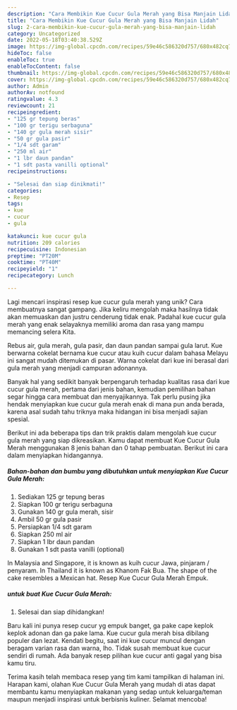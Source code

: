 ```yaml
---
description: "Cara Membikin Kue Cucur Gula Merah yang Bisa Manjain Lidah"
title: "Cara Membikin Kue Cucur Gula Merah yang Bisa Manjain Lidah"
slug: 2-cara-membikin-kue-cucur-gula-merah-yang-bisa-manjain-lidah
category: Uncategorized
date: 2022-05-18T03:40:38.529Z
image: https://img-global.cpcdn.com/recipes/59e46c586320d757/680x482cq70/kue-cucur-gula-merah-foto-resep-utama.jpg
hideToc: false
enableToc: true
enableTocContent: false
thumbnail: https://img-global.cpcdn.com/recipes/59e46c586320d757/680x482cq70/kue-cucur-gula-merah-foto-resep-utama.jpg
cover: https://img-global.cpcdn.com/recipes/59e46c586320d757/680x482cq70/kue-cucur-gula-merah-foto-resep-utama.jpg
author: Admin
authorAv: notfound
ratingvalue: 4.3
reviewcount: 21
recipeingredient:
- "125 gr tepung beras"
- "100 gr terigu serbaguna"
- "140 gr gula merah sisir"
- "50 gr gula pasir"
- "1/4 sdt garam"
- "250 ml air"
- "1 lbr daun pandan"
- "1 sdt pasta vanilli optional"
recipeinstructions:

- "Selesai dan siap dinikmati!"
categories:
- Resep
tags:
- kue
- cucur
- gula

katakunci: kue cucur gula 
nutrition: 209 calories
recipecuisine: Indonesian
preptime: "PT20M"
cooktime: "PT40M"
recipeyield: "1"
recipecategory: Lunch

---
```





Lagi mencari inspirasi resep kue cucur gula merah yang unik? Cara membuatnya sangat gampang. Jika keliru mengolah maka hasilnya tidak akan memuaskan dan justru cenderung tidak enak. Padahal kue cucur gula merah yang enak selayaknya memiliki aroma dan rasa yang mampu memancing selera Kita.





Rebus air, gula merah, gula pasir, dan daun pandan sampai gula larut. Kue berwarna cokelat bernama kue cucur atau kuih cucur dalam bahasa Melayu ini sangat mudah ditemukan di pasar. Warna cokelat dari kue ini berasal dari gula merah yang menjadi campuran adonannya.

Banyak hal yang sedikit banyak berpengaruh terhadap kualitas rasa dari kue cucur gula merah, pertama dari jenis bahan, kemudian pemilihan bahan segar hingga cara membuat dan menyajikannya. Tak perlu pusing jika hendak menyiapkan kue cucur gula merah enak di mana pun anda berada, karena asal sudah tahu triknya maka hidangan ini bisa menjadi sajian spesial.






Berikut ini ada beberapa tips dan trik praktis dalam mengolah kue cucur gula merah yang siap dikreasikan. Kamu dapat membuat Kue Cucur Gula Merah menggunakan 8 jenis bahan dan 0 tahap pembuatan. Berikut ini cara dalam menyiapkan hidangannya.

<!--inarticleads1-->

##### Bahan-bahan dan bumbu yang dibutuhkan untuk menyiapkan Kue Cucur Gula Merah:

1. Sediakan 125 gr tepung beras
1. Siapkan 100 gr terigu serbaguna
1. Gunakan 140 gr gula merah, sisir
1. Ambil 50 gr gula pasir
1. Persiapkan 1/4 sdt garam
1. Siapkan 250 ml air
1. Siapkan 1 lbr daun pandan
1. Gunakan 1 sdt pasta vanilli (optional)


In Malaysia and Singapore, it is known as kuih cucur Jawa, pinjaram / penyaram. In Thailand it is known as Khanom Fak Bua. The shape of the cake resembles a Mexican hat. Resep Kue Cucur Gula Merah Empuk. 

<!--inarticleads2-->

#####  untuk buat Kue Cucur Gula Merah:


1. Selesai dan siap dihidangkan!

Baru kali ini punya resep cucur yg empuk banget, ga pake cape keplok keplok adonan dan ga pake lama. Kue cucur gula merah bisa dibilang populer dan lezat. Kendati begitu, saat ini kue cucur muncul dengan beragam varian rasa dan warna, lho. Tidak susah membuat kue cucur sendiri di rumah. Ada banyak resep pilihan kue cucur anti gagal yang bisa kamu tiru. 

Terima kasih telah membaca resep yang tim kami tampilkan di halaman ini. Harapan kami, olahan Kue Cucur Gula Merah yang mudah di atas dapat membantu kamu menyiapkan makanan yang sedap untuk keluarga/teman maupun menjadi inspirasi untuk berbisnis kuliner. Selamat mencoba!
